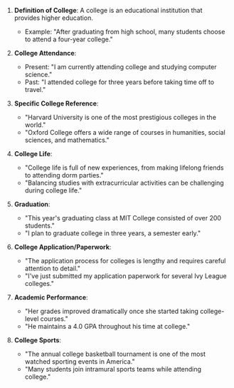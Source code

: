 1. **Definition of College**: A college is an educational institution that provides higher education.
   - Example: "After graduating from high school, many students choose to attend a four-year college."

2. **College Attendance**:
   - Present: "I am currently attending college and studying computer science."
   - Past: "I attended college for three years before taking time off to travel."

3. **Specific College Reference**:
   - "Harvard University is one of the most prestigious colleges in the world."
   - "Oxford College offers a wide range of courses in humanities, social sciences, and mathematics."

4. **College Life**:
   - "College life is full of new experiences, from making lifelong friends to attending dorm parties."
   - "Balancing studies with extracurricular activities can be challenging during college life."

5. **Graduation**:
   - "This year's graduating class at MIT College consisted of over 200 students."
   - "I plan to graduate college in three years, a semester early."

6. **College Application/Paperwork**:
   - "The application process for colleges is lengthy and requires careful attention to detail."
   - "I've just submitted my application paperwork for several Ivy League colleges."

7. **Academic Performance**:
   - "Her grades improved dramatically once she started taking college-level courses."
   - "He maintains a 4.0 GPA throughout his time at college."

8. **College Sports**:
   - "The annual college basketball tournament is one of the most watched sporting events in America."
   - "Many students join intramural sports teams while attending college."
